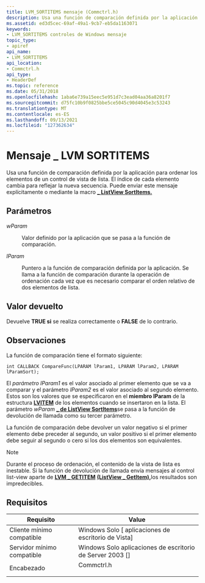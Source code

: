 ```yaml
---
title: LVM_SORTITEMS mensaje (Commctrl.h)
description: Usa una función de comparación definida por la aplicación para ordenar los elementos de un control de vista de lista. El índice de cada elemento cambia para reflejar la nueva secuencia. Puede enviar este mensaje explícitamente o mediante la macro \_ ListView SortItems.
ms.assetid: ed3d5cec-69af-49a1-9cb7-eb5da1163071
keywords:
- LVM_SORTITEMS controles de Windows mensaje
topic_type:
- apiref
api_name:
- LVM_SORTITEMS
api_location:
- Commctrl.h
api_type:
- HeaderDef
ms.topic: reference
ms.date: 05/31/2018
ms.openlocfilehash: 1aba6e739a15eec5e951d7c3ead04aa36a8201f7
ms.sourcegitcommit: d75fc10b9f0825bbe5ce5045c90d4045e3c53243
ms.translationtype: MT
ms.contentlocale: es-ES
ms.lasthandoff: 09/13/2021
ms.locfileid: "127362634"
---
```

# <a name="lvm_sortitems-message"></a>Mensaje \_ LVM SORTITEMS

Usa una función de comparación definida por la aplicación para ordenar los elementos de un control de vista de lista. El índice de cada elemento cambia para reflejar la nueva secuencia. Puede enviar este mensaje explícitamente o mediante la macro [**\_ ListView SortItems.**](/windows/desktop/api/Commctrl/nf-commctrl-listview_sortitems)

## <a name="parameters"></a>Parámetros

<dl> <dt>

*wParam* 
</dt> <dd>

Valor definido por la aplicación que se pasa a la función de comparación.

</dd> <dt>

*lParam* 
</dt> <dd>

Puntero a la función de comparación definida por la aplicación. Se llama a la función de comparación durante la operación de ordenación cada vez que es necesario comparar el orden relativo de dos elementos de lista.

</dd> </dl>

## <a name="return-value"></a>Valor devuelto

Devuelve **TRUE si** se realiza correctamente o **FALSE** de lo contrario.

## <a name="remarks"></a>Observaciones

La función de comparación tiene el formato siguiente:

``` syntax
int CALLBACK CompareFunc(LPARAM lParam1, LPARAM lParam2, LPARAM lParamSort);
```

El *parámetro lParam1* es el valor asociado al primer elemento que se va a comparar y el parámetro *lParam2* es el valor asociado al segundo elemento. Estos son los valores que se especificaron en el **miembro lParam** de la estructura [**LVITEM**](/windows/win32/api/commctrl/ns-commctrl-lvitema) de los elementos cuando se insertaron en la lista. El parámetro *wParam* [**\_ de ListView SortItems**](/windows/desktop/api/Commctrl/nf-commctrl-listview_sortitems)se pasa a la función de devolución de llamada como su tercer parámetro.

La función de comparación debe devolver un valor negativo si el primer elemento debe preceder al segundo, un valor positivo si el primer elemento debe seguir al segundo o cero si los dos elementos son equivalentes.

> [!Note]  
> Durante el proceso de ordenación, el contenido de la vista de lista es inestable. Si la función de devolución de llamada envía mensajes al control list-view aparte de [**LVM \_ GETITEM**](lvm-getitem.md) [**(ListView \_ GetItem),**](/windows/desktop/api/Commctrl/nf-commctrl-listview_getitem)los resultados son impredecibles.

 

## <a name="requirements"></a>Requisitos



| Requisito | Value |
|-------------------------------------|---------------------------------------------------------------------------------------|
| Cliente mínimo compatible<br/> | Windows Solo \[ aplicaciones de escritorio de Vista\]<br/>                                        |
| Servidor mínimo compatible<br/> | Windows Solo aplicaciones de escritorio de Server 2003 \[\]<br/>                                  |
| Encabezado<br/>                   | <dl> <dt>Commctrl.h</dt> </dl> |



 

 





